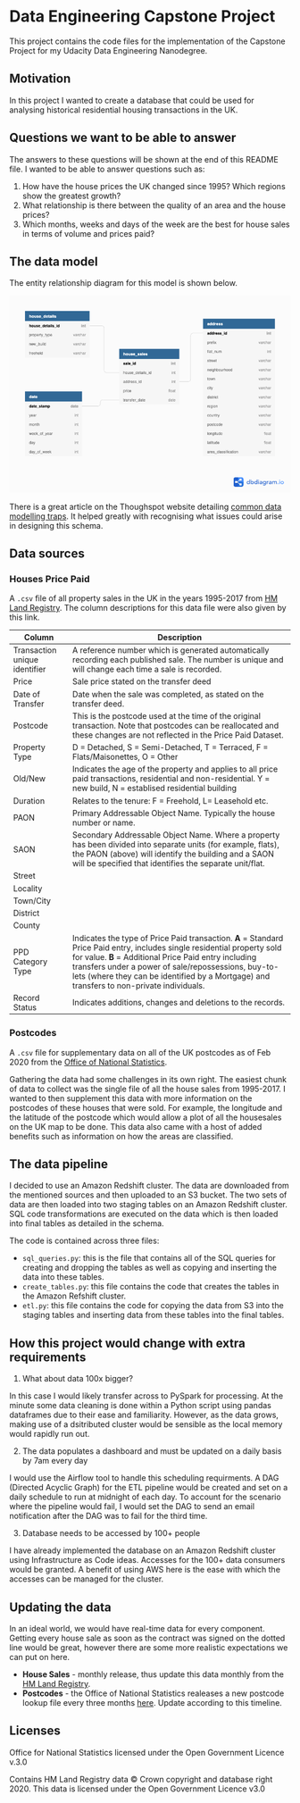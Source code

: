 # Data Engineering Capstone Project

This project contains the code files for the implementation of the Capstone Project for my Udacity Data Engineering Nanodegree.

## Motivation

In this project I wanted to create a database that could be used for analysing historical residential housing transactions in the UK.

## Questions we want to be able to answer

The answers to these questions will be shown at the end of this README file. I wanted to be able to answer questions such as:

1. How have the house prices the UK changed since 1995? Which regions show the greatest growth?
2. What relationship is there between the quality of an area and the house prices?
3. Which months, weeks and days of the week are the best for house sales in terms of volume and prices paid?

## The data model

The entity relationship diagram for this model is shown below.

![ERD](erd.png)

There is a great article on the Thoughspot website detailing [common data modelling traps](https://www.thoughtspot.com/fact-and-dimension/schemas-scale-how-avoid-common-data-modeling-traps). It helped greatly with recognising what issues could arise in designing this schema.

## Data sources

### Houses Price Paid

A `.csv` file of all property sales in the UK in the years 1995-2017 from [HM Land Registry](https://data.gov.uk/dataset/314f77b3-e702-4545-8bcb-9ef8262ea0fd/archived-price-paid-information-residential-property-1995-to-2012). The column descriptions for this data file were also given by this link.

| Column | Description |
|--------|-------------|
|    Transaction unique identifier    |     A reference number which is generated automatically recording each published sale. The number is unique and will change each time a sale is recorded.        |
| Price | Sale price stated on the transfer deed |
| Date of Transfer | Date when the sale was completed, as stated on the transfer deed. |
| Postcode | This is the postcode used at the time of the original transaction. Note that postcodes can be reallocated and these changes are not reflected in the Price Paid Dataset.|
|Property Type| D = Detached, S = Semi-Detached, T = Terraced, F = Flats/Maisonettes, O = Other|
|Old/New|Indicates the age of the property and applies to all price paid transactions, residential and non-residential. Y = new build, N = establised residential building|
|Duration|Relates to the tenure: F = Freehold, L= Leasehold etc.|
|PAON|Primary Addressable Object Name. Typically the house number or name.|
|SAON|Secondary Addressable Object Name. Where a property has been divided into separate units (for example, flats), the PAON (above) will identify the building and a SAON will be specified that identifies the separate unit/flat.|
|Street||
|Locality||
|Town/City||
|District||
|County||
|PPD Category Type|Indicates the type of Price Paid transaction. **A** = Standard Price Paid entry, includes single residential property sold for value. **B** = Additional Price Paid entry including transfers under a power of sale/repossessions, buy-to-lets (where they can be identified by a Mortgage) and transfers to non-private individuals.|
|Record Status|Indicates additions, changes and deletions to the records.|

### Postcodes

A `.csv` file for supplementary data on all of the UK postcodes as of Feb 2020 from the [Office of National Statistics](https://geoportal.statistics.gov.uk/datasets/national-statistics-postcode-lookup-february-2020).

Gathering the data had some challenges in its own right. The easiest chunk of data to collect was the single file of all the house sales from 1995-2017. I wanted to then supplement this data with more information on the postcodes of these houses that were sold. For example, the longitude and the latitude of the postcode which would allow a plot of all the housesales on the UK map to be done. This data also came with a host of added benefits such as information on how the areas are classified.

## The data pipeline

I decided to use an Amazon Redshift cluster. The data are downloaded from the mentioned sources and then uploaded to an S3 bucket. The two sets of data are then loaded into two staging tables on an Amazon Redshift cluster. SQL code transformations are executed on the data which is then loaded into final tables as detailed in the schema.

The code is contained across three files:
- `sql_queries.py`: this is the file that contains all of the SQL queries for creating and dropping the tables as well as copying and inserting the data into these tables.
- `create_tables.py`: this file contains the code that creates the tables in the Amazon Refshift cluster.
- `etl.py`: this file contains the code for copying the data from S3 into the staging tables and inserting data from these tables into the final tables.


## How this project would change with extra requirements

1. What about data 100x bigger?

In this case I would likely transfer across to PySpark for processing. At the minute some data cleaning is done within a Python script using pandas dataframes due to their ease and familiarity. However, as the data grows, making use of a dsitributed cluster would be sensible as the local memory would rapidly run out.

2. The data populates a dashboard and must be updated on a daily basis by 7am every day

I would use the Airflow tool to handle this scheduling requirments. A DAG (Directed Acyclic Graph) for the ETL pipeline would be created and set on a daily schedule to run at midnight of each day. To account for the scenario where the pipeline would fail, I would set the DAG to send an email notification after the DAG was to fail for the third time.

3. Database needs to be accessed by 100+ people

I have already implemented the database on an Amazon Redshift cluster using Infrastructure as Code ideas. Accesses for the 100+ data consumers would be granted. A benefit of using AWS here is the ease with which the accesses can be managed for the cluster.

## Updating the data

In an ideal world, we would have real-time data for every component. Getting every house sale as soon as the contract was signed on the dotted line would be great, however there are some more realistic expectations we can put on here.

- **House Sales** - monthly release, thus update this data monthly from the [HM Land Registry](https://www.gov.uk/government/statistical-data-sets/price-paid-data-downloads#current-month-march-2020-data).
- **Postcodes** - the Office of National Statistics realeases a new postcode lookup file every three months [here](https://geoportal.statistics.gov.uk/datasets/4f71f3e9806d4ff895996f832eb7aacf). Update according to this timeline.



## Licenses

Office for National Statistics licensed under the Open Government Licence v.3.0

Contains HM Land Registry data © Crown copyright and database right 2020. This data is licensed under the Open Government Licence v3.0
